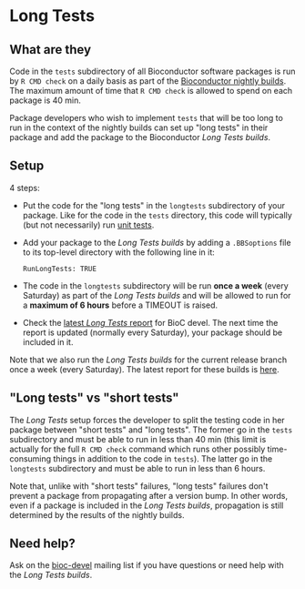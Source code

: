 # Long Tests

## What are they

Code in the `tests` subdirectory of all Bioconductor software
packages is run by `R CMD check` on a daily basis as part of
the [Bioconductor nightly builds][devel-software-build-report].
The maximum amount of time that `R CMD check` is allowed to spend
on each package is 40 min.

Package developers who wish to implement `tests` that will be too long
to run in the context of the nightly builds can set up "long tests" in
their package and add the package to the Bioconductor _Long Tests builds_.

## Setup

4 steps:

- Put the code for the "long tests" in the `longtests` subdirectory of
  your package. Like for the code in the `tests` directory, this code
  will typically (but not necessarily) run [unit tests][unitTesting-guidelines].

- Add your package to the _Long Tests builds_ by adding a `.BBSoptions`
  file to its top-level directory with the following line in it:
  ```
  RunLongTests: TRUE
  ```

- The code in the `longtests` subdirectory will be run **once a week**
  (every Saturday) as part of the _Long Tests builds_ and will be allowed
  to run for a **maximum of 6 hours** before a TIMEOUT is raised.

- Check the
  [latest _Long Tests_ report][devel-LongTests-report] for BioC devel.
  The next time the report is updated (normally every Saturday), your
  package should be included in it.

Note that we also run the _Long Tests builds_ for the current release
branch once a week (every Saturday). The latest report for these builds
is [here][release-LongTests-report].

## "Long tests" vs "short tests"

The _Long Tests_ setup forces the developer to split the testing code
in her package between "short tests" and "long tests". The former go in
the `tests` subdirectory and must be able to run in less than 40 min (this
limit is actually for the full `R CMD check` command which runs other
possibly time-consuming things in addition to the code in `tests`).
The latter go in the `longtests` subdirectory and must be able to run
in less than 6 hours.

Note that, unlike with "short tests" failures, "long tests" failures don't
prevent a package from propagating after a version bump. In other words,
even if a package is included in the _Long Tests builds_, propagation
is still determined by the results of the nightly builds.

## Need help?

Ask on the [bioc-devel][] mailing list if you have questions or
need help with the _Long Tests builds_.


[devel-software-build-report]: /checkResults/devel/bioc-LATEST/
[unitTesting-guidelines]: /developers/how-to/unitTesting-guidelines/
[devel-LongTests-report]: /checkResults/devel/bioc-longtests-LATEST/
[release-LongTests-report]: /checkResults/release/bioc-longtests-LATEST/
[bioc-devel]: /help/mailing-list/

